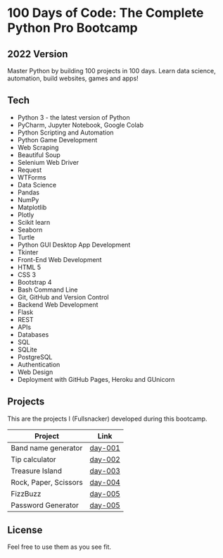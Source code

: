 # 100 Days of Code: The Complete Python Pro Bootcamp

## 2022 Version

Master Python by building 100 projects in 100 days. Learn data science, automation, build websites, games and apps!

## Tech

- Python 3 - the latest version of Python
- PyCharm, Jupyter Notebook, Google Colab
- Python Scripting and Automation
- Python Game Development
- Web Scraping
- Beautiful Soup
- Selenium Web Driver
- Request
- WTForms
- Data Science
- Pandas
- NumPy
- Matplotlib
- Plotly
- Scikit learn
- Seaborn
- Turtle
- Python GUI Desktop App Development
- Tkinter
- Front-End Web Development
- HTML 5
- CSS 3
- Bootstrap 4
- Bash Command Line
- Git, GitHub and Version Control
- Backend Web Development
- Flask
- REST
- APIs
- Databases
- SQL
- SQLite
- PostgreSQL
- Authentication
- Web Design
- Deployment with GitHub Pages, Heroku and GUnicorn

## Projects

This are the projects I (Fullsnacker) developed during this bootcamp.

| Project | Link |
| ------ | ------ |
| Band name generator | [day-001][P001] |
| Tip calculator | [day-002][P002] |
| Treasure Island | [day-003][P003] |
| Rock, Paper, Scissors | [day-004][P004] |
| FizzBuzz | [day-005][P005] |
| Password Generator | [day-005][P005] |

## License

Feel free to use them as you see fit.

   [P001]: <https://github.com/fullsnacker/100-days-py/tree/master/day-001>
   [P002]: <https://github.com/fullsnacker/100-days-py/tree/master/day-002>
   [P003]: <https://github.com/fullsnacker/100-days-py/tree/master/day-003>
   [P004]: <https://github.com/fullsnacker/100-days-py/tree/master/day-004>
   [P005]: <https://github.com/fullsnacker/100-days-py/tree/master/day-005>

